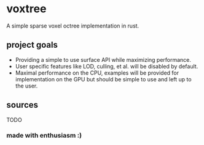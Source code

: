 # voxtree
A simple sparse voxel octree implementation in rust.

## project goals
- Providing a simple to use surface API while maximizing performance.
- User specific features like LOD, culling, et al. will be disabled by default.
- Maximal performance on the CPU, examples will be provided for implementation on the GPU but should be simple to use and left up to the user.

## sources
TODO

### made with enthusiasm :)
